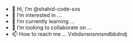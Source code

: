 - 👋 Hi, I’m @shahid-code-svs
- 👀 I’m interested in ...
- 🌱 I’m currently learning ...
- 💞️ I’m looking to collaborate on ...
- 📫 How to reach me ...
Vxbdsnsnsnnsndbbdndj
<!---
shahid-code-svs/shahid-code-svs is a ✨ special ✨ repository because its `README.md` (this file) appears on your GitHub profile.
You can click the Preview link to take a look at your changes.
--->
